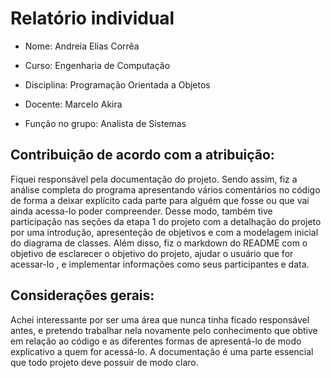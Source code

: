 # Relatório individual
* Nome: Andreia Elias Corrêa

* Curso: Engenharia de Computação

* Disciplina: Programação Orientada a Objetos
  
* Docente: Marcelo Akira

* Função no grupo: Analista de Sistemas

## Contribuição de acordo com a atribuição:
Fiquei responsável pela documentação do projeto. 
Sendo assim, fiz a análise completa do programa apresentando vários comentários no código de forma a deixar explícito cada parte para alguém que fosse ou que vai ainda acessa-lo poder compreender.
Desse modo, também tive participação nas seções da etapa 1 do projeto com a detalhação do projeto por uma introdução, apresenteção de objetivos e com a modelagem inicial do diagrama de classes.
Além disso, fiz o markdown do README com o objetivo de esclarecer o objetivo do projeto, ajudar o usuário que for acessar-lo , e implementar informações como seus participantes e data. 

## Considerações gerais:
Achei interessante por ser uma área que nunca tinha ficado responsável antes, e pretendo trabalhar nela novamente pelo conhecimento que obtive em relação ao código e as diferentes formas de apresentá-lo de modo explicativo a quem for acessá-lo. A documentação é uma parte essencial que todo projeto deve possuir de modo claro.
